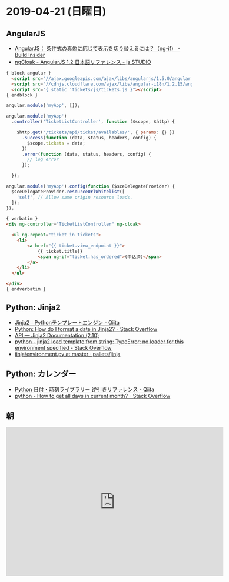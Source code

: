 # 2019-04-21 (日曜日)

## AngularJS

- [AngularJS： 条件式の真偽に応じて表示を切り替えるには？（ng-if） - Build Insider](https://www.buildinsider.net/web/angularjstips/0010)
- [ngCloak - AngularJS 1.2 日本語リファレンス - js STUDIO](http://js.studio-kingdom.com/angularjs/ng_directive/ng_cloak)

~~~html
{ block angular }
  <script src="//ajax.googleapis.com/ajax/libs/angularjs/1.5.0/angular.min.js"></script>
  <script src="//cdnjs.cloudflare.com/ajax/libs/angular-i18n/1.2.15/angular-locale_ja-jp.js"></script>
  <script src="{ static 'tickets/js/tickets.js }"></script>
{ endblock }
~~~

~~~js
angular.module('myApp', []);

angular.module('myApp')
  .controller('TicketListController', function ($scope, $http) {

    $http.get('/tickets/api/ticket/availables/', { params: {} })
      .success(function (data, status, headers, config) {
        $scope.tickets = data;
      })
      .error(function (data, status, headers, config) {
        // log error
      });

  });

angular.module('myApp').config(function ($sceDelegateProvider) {
  $sceDelegateProvider.resourceUrlWhitelist([
    'self', // Allow same origin resource loads.
  ]);
});
~~~

~~~html
{ verbatim }
<div ng-controller="TicketListController" ng-cloak>

  <ul ng-repeat="ticket in tickets">
    <li>
        <a href="{{ ticket.view_endpoint }}">
            {{ ticket.title}} 
            <span ng-if="ticket.has_ordered">(申込済)</span>
        </a>
    </li>
  </ul>

</div>
{ endverbatim }
~~~

## Python: Jinja2

- [Jinja2｜Pythonテンプレートエンジン - Qiita](https://qiita.com/yasumodev/items/ae11047e2c8694867892)
- [Python: How do I format a date in Jinja2? - Stack Overflow](https://stackoverflow.com/questions/4830535/python-how-do-i-format-a-date-in-jinja2)
- [API — Jinja2 Documentation (2.10)](http://jinja.pocoo.org/docs/2.10/api/)
- [python - jinja2 load template from string: TypeError: no loader for this environment specified - Stack Overflow](https://stackoverflow.com/questions/39288706/jinja2-load-template-from-string-typeerror-no-loader-for-this-environment-spec)
- [jinja/environment.py at master · pallets/jinja](https://github.com/pallets/jinja/blob/master/jinja2/environment.py)

## Python: カレンダー

- [Python 日付・時刻ライブラリー 逆引きリファレンス - Qiita](https://qiita.com/argius/items/0cfc822d378ab77f06b5)
- [python - How to get all days in current month? - Stack Overflow](https://stackoverflow.com/questions/21231789/how-to-get-all-days-in-current-month)



## 朝

<iframe height='405' width='590' frameborder='0' allowtransparency='true' scrolling='no' src='https://www.strava.com/activities/2306055315/embed/599dcfda2d80d6318fb23abcad7789a537037bf2'></iframe>
